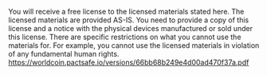 You will receive a free license to the licensed materials stated here. The licensed materials are provided AS-IS. You need to provide a copy of this license and a notice with the physical devices manufactured or sold under this license. There are specific restrictions on what you cannot use the materials for. For example, you cannot use the licensed materials in violation of any fundamental human rights.
https://worldcoin.pactsafe.io/versions/66bb68b249e4d00ad470f37a.pdf
